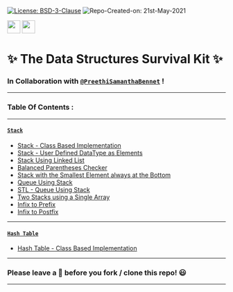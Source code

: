 [![License: BSD-3-Clause](https://img.shields.io/badge/License-BSD_3--Clause-blue.svg?style=for-the-badge)](https://opensource.org/licenses/BSD-3-Clause)
![Repo-Created-on: 21st-May-2021](https://img.shields.io/badge/Repo_Created_on-21st_May_2021-blue.svg?style=for-the-badge)

<img src="https://img.shields.io/badge/-C++-blue?style=for-the-badge&logo=c%2B%2B&logoColor=white" height="30">   <img src="https://img.shields.io/github/repo-size/DeepthiTabithaBennet/TheDataStructuresSurvivalKit?color=blue&style=for-the-badge" height="30">

# ✨ The Data Structures Survival Kit ✨

### In Collaboration with [`@PreethiSamanthaBennet`](https://github.com/PreethiSamanthaBennet) !

----

### Table Of Contents :

----

#### [`Stack`](https://github.com/DeepthiTabithaBennet/TheDataStructuresSurvivalKit/tree/main/Stack)
  * [Stack - Class Based Implementation](https://github.com/DeepthiTabithaBennet/TheDataStructuresSurvivalKit/blob/main/Stack/Stack.cpp)
  * [Stack - User Defined DataType as Elements](https://github.com/DeepthiTabithaBennet/TheDataStructuresSurvivalKit/blob/main/Stack/Stack_User_Defined_Datatype_Elements.cpp)
  * [Stack Using Linked List](https://github.com/DeepthiTabithaBennet/TheDataStructuresSurvivalKit/blob/main/Stack/Stack_Using_Linked_List.cpp)
  * [Balanced Parentheses Checker](https://github.com/DeepthiTabithaBennet/TheDataStructuresSurvivalKit/blob/main/Stack/Balanced_Parentheses_Checker.cpp)
  * [Stack with the Smallest Element always at the Bottom](https://github.com/DeepthiTabithaBennet/TheDataStructuresSurvivalKit/blob/main/Stack/Smallest_Element_at_Bottom.cpp)
  * [Queue Using Stack](https://github.com/DeepthiTabithaBennet/TheDataStructuresSurvivalKit/blob/main/Stack/Queue_Using_Stack.cpp)
  * [STL - Queue Using Stack](https://github.com/DeepthiTabithaBennet/TheDataStructuresSurvivalKit/blob/main/Stack/STL_Queue_Using_Stack.cpp)
  * [Two Stacks using a Single Array](https://github.com/DeepthiTabithaBennet/TheDataStructuresSurvivalKit/blob/main/Stack/Two_Stacks_With_Single_Array.cpp)
  * [Infix to Prefix](https://github.com/DeepthiTabithaBennet/TheDataStructuresSurvivalKit/blob/main/Stack/Infix_to_Prefix.cpp)
  * [Infix to Postfix](https://github.com/DeepthiTabithaBennet/TheDataStructuresSurvivalKit/blob/main/Stack/Infix_to_Postfix.cpp)

----

#### [`Hash Table`](https://github.com/DeepthiTabithaBennet/TheDataStructuresSurvivalKit/tree/main/HashTable)
  * [Hash Table - Class Based Implementation](https://github.com/DeepthiTabithaBennet/TheDataStructuresSurvivalKit/blob/main/HashTable/HashTable.cpp)

----

### Please leave a 🌟 before you fork / clone this repo! 😃

----

